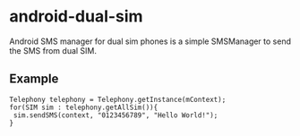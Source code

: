 # android-dual-sim
Android SMS manager for dual sim phones is a simple SMSManager to send the SMS from dual SIM.

## Example
    Telephony telephony = Telephony.getInstance(mContext);
    for(SIM sim : telephony.getAllSim()){
     sim.sendSMS(context, "0123456789", "Hello World!");
    }
